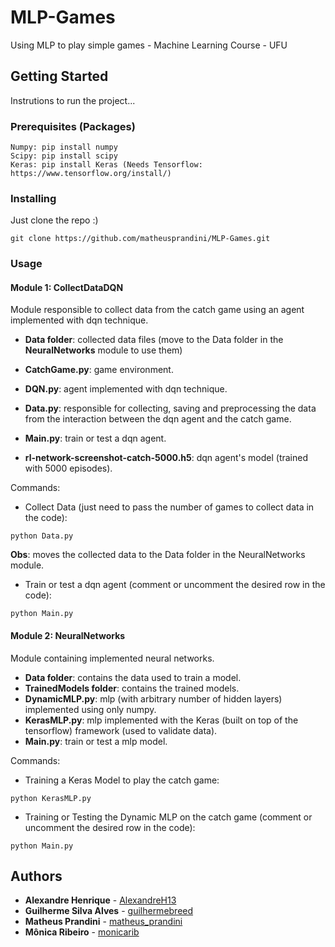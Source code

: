 # MLP-Games
Using MLP to play simple games - Machine Learning Course - UFU

## Getting Started

Instrutions to run the project...

### Prerequisites (Packages)
```
Numpy: pip install numpy
Scipy: pip install scipy
Keras: pip install Keras (Needs Tensorflow: https://www.tensorflow.org/install/)
```

### Installing

Just clone the repo :)

```
git clone https://github.com/matheusprandini/MLP-Games.git
```

### Usage

#### Module 1: **CollectDataDQN** 

Module responsible to collect data from the catch game using an agent implemented with dqn technique.

- **Data folder**: collected data files (move to the Data folder in the **NeuralNetworks** module to use them)
- **CatchGame.py**: game environment.
- **DQN.py**: agent implemented with dqn technique.
- **Data.py**: responsible for collecting, saving and preprocessing the data from the interaction between the dqn agent and the catch game.
- **Main.py**: train or test a dqn agent.

- **rl-network-screenshot-catch-5000.h5**: dqn agent's model (trained with 5000 episodes).

Commands:

- Collect Data (just need to pass the number of games to collect data in the code):
```
python Data.py
```
**Obs**: moves the collected data to the Data folder in the NeuralNetworks module.

- Train or test a dqn agent (comment or uncomment the desired row in the code):
```
python Main.py
```

#### Module 2: **NeuralNetworks** 

Module containing implemented neural networks.

- **Data folder**: contains the data used to train a model.
- **TrainedModels folder**: contains the trained models.
- **DynamicMLP.py**: mlp (with arbitrary number of hidden layers) implemented using only numpy.
- **KerasMLP.py**: mlp implemented with the Keras (built on top of the tensorflow) framework (used to validate data).
- **Main.py**: train or test a mlp model.

Commands:

- Training a Keras Model to play the catch game:
```
python KerasMLP.py
```

- Training or Testing the Dynamic MLP on the catch game (comment or uncomment the desired row in the code):
```
python Main.py
```

## Authors

* **Alexandre Henrique** - [AlexandreH13](https://github.com/AlexandreH13)
* **Guilherme Silva Alves** - [guilhermebreed](https://github.com/guilhermebreed)
* **Matheus Prandini** - [matheus_prandini](https://github.com/matheusprandini)
* **Mônica Ribeiro** - [monicarib](https://github.com/monicarib)
